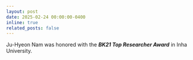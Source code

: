 ```yaml
---
layout: post
date: 2025-02-24 00:00:00-0400
inline: true
related_posts: false
---
```


Ju-Hyeon Nam was honored with the ***BK21 Top Researcher Award*** in Inha University.